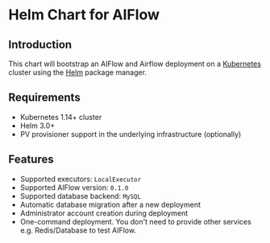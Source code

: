 <!--
 Copyright 2022 The AI Flow Authors
 
 Licensed under the Apache License, Version 2.0 (the "License");
 you may not use this file except in compliance with the License.
 You may obtain a copy of the License at
 
   http://www.apache.org/licenses/LICENSE-2.0

 Unless required by applicable law or agreed to in writing,
 software distributed under the License is distributed on an
 "AS IS" BASIS, WITHOUT WARRANTIES OR CONDITIONS OF ANY
 KIND, either express or implied.  See the License for the
 specific language governing permissions and limitations
 under the License.
-->

# Helm Chart for AIFlow

## Introduction
This chart will bootstrap an AIFlow and Airflow deployment on a [Kubernetes](http://kubernetes.io)
cluster using the [Helm](https://helm.sh) package manager.

## Requirements

- Kubernetes 1.14+ cluster
- Helm 3.0+
- PV provisioner support in the underlying infrastructure (optionally)

## Features

* Supported executors: ``LocalExecutor``
* Supported AIFlow version: ``0.1.0``
* Supported database backend: ``MySQL``
* Automatic database migration after a new deployment
* Administrator account creation during deployment
* One-command deployment. You don't need to provide other services e.g. Redis/Database to test AIFlow.
>
